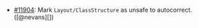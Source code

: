 * [#11904](https://github.com/rubocop/rubocop/pull/11904): Mark `Layout/ClassStructure` as unsafe to autocorrect. ([@nevans][])
